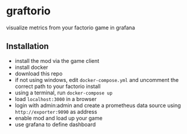 # graftorio

visualize metrics from your factorio game in grafana

## Installation

- install the mod via the game client
- install docker
- download this repo
- if not using windows, edit `docker-compose.yml` and uncomment the correct path to your factorio install
- using a terminal, run `docker-compose up`
- load `localhost:3000` in a browser
- login with admin:admin and create a prometheus data source using `http://exporter:9090` as address
- enable mod and load up your game
- use grafana to define dashboard
